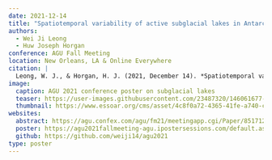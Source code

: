 ```yaml
---
date: 2021-12-14
title: "Spatiotemporal variability of active subglacial lakes in Antarctica from 2018-2021 using ICESat-2 laser altimetry"
authors:
  - Wei Ji Leong
  - Huw Joseph Horgan
conference: AGU Fall Meeting
location: New Orleans, LA & Online Everywhere
citation: |
  Leong, W. J., & Horgan, H. J. (2021, December 14). *Spatiotemporal variability of active subglacial lakes in Antarctica from 2018-2021 using ICESat-2 laser altimetry*. AGU 2021 Fall Meeting, virtual.
image:
  caption: AGU 2021 conference poster on subglacial lakes
  teaser: https://user-images.githubusercontent.com/23487320/146061677-85363e51-6c57-4d05-b358-c725be88a9d0.gif
  thumbnail: https://www.essoar.org/cms/asset/4c8f0a72-4365-41fe-a740-c0fdc96f1507/agu2021_poster_animation.gif
websites:
  abstract: https://agu.confex.com/agu/fm21/meetingapp.cgi/Paper/851712
  poster: https://agu2021fallmeeting-agu.ipostersessions.com/default.aspx?s=6D-02-28-03-0E-85-27-FB-44-9E-D1-0D-16-3E-4D-B6
  github: https://github.com/weiji14/agu2021
type: poster
---
```

